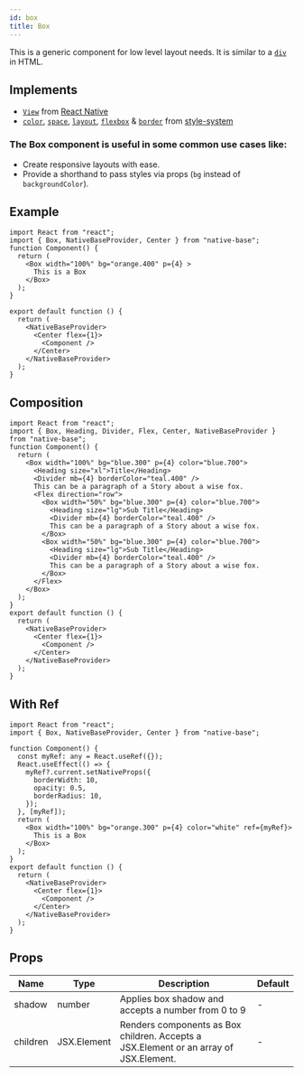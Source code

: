 ```yaml
---
id: box
title: Box
---
```


This is a generic component for low level layout needs. It is similar to a [`div`](https://developer.mozilla.org/en-US/docs/Web/HTML/Element/div) in HTML.

## Implements

- [`View`](https://reactnative.dev/docs/view) from [React Native](https://reactnative.dev)
- [`color`](https://styled-system.com/api/#color), [`space`](https://styled-system.com/api/#space), [`layout`](https://styled-system.com/api/#layout), [`flexbox`](https://styled-system.com/api/#flexbox) & [`border`](https://styled-system.com/api/#border) from [style-system](https://styled-system.com)

### The Box component is useful in some common use cases like:

- Create responsive layouts with ease.
- Provide a shorthand to pass styles via props (`bg` instead of `backgroundColor`).

## Example

```SnackPlayer name=Box%20Example
import React from "react";
import { Box, NativeBaseProvider, Center } from "native-base";
function Component() {
  return (
    <Box width="100%" bg="orange.400" p={4} >
      This is a Box
    </Box>
  );
}

export default function () {
  return (
    <NativeBaseProvider>
      <Center flex={1}>
        <Component />
      </Center>
    </NativeBaseProvider>
  );
}
```

## Composition

```SnackPlayer name=Box%20Composition
import React from "react";
import { Box, Heading, Divider, Flex, Center, NativeBaseProvider } from "native-base";
function Component() {
  return (
    <Box width="100%" bg="blue.300" p={4} color="blue.700">
      <Heading size="xl">Title</Heading>
      <Divider mb={4} borderColor="teal.400" />
      This can be a paragraph of a Story about a wise fox.
      <Flex direction="row">
        <Box width="50%" bg="blue.300" p={4} color="blue.700">
          <Heading size="lg">Sub Title</Heading>
          <Divider mb={4} borderColor="teal.400" />
          This can be a paragraph of a Story about a wise fox.
        </Box>
        <Box width="50%" bg="blue.300" p={4} color="blue.700">
          <Heading size="lg">Sub Title</Heading>
          <Divider mb={4} borderColor="teal.400" />
          This can be a paragraph of a Story about a wise fox.
        </Box>
      </Flex>
    </Box>
  );
}
export default function () {
  return (
    <NativeBaseProvider>
      <Center flex={1}>
        <Component />
      </Center>
    </NativeBaseProvider>
  );
}
```

## With Ref

```SnackPlayer name=Box%20Example(With ref)
import React from "react";
import { Box, NativeBaseProvider, Center } from "native-base";

function Component() {
  const myRef: any = React.useRef({});
  React.useEffect(() => {
    myRef?.current.setNativeProps({
      borderWidth: 10,
      opacity: 0.5,
      borderRadius: 10,
    });
  }, [myRef]);
  return (
    <Box width="100%" bg="orange.300" p={4} color="white" ref={myRef}>
      This is a Box
    </Box>
  );
}
export default function () {
  return (
    <NativeBaseProvider>
      <Center flex={1}>
        <Component />
      </Center>
    </NativeBaseProvider>
  );
}
```

## Props

| Name     | Type        | Description                                                                           | Default |
| -------- | ----------- | ------------------------------------------------------------------------------------- | ------- |
| shadow   | number      | Applies box shadow and accepts a number from 0 to 9                                   | -       |
| children | JSX.Element | Renders components as Box children. Accepts a JSX.Element or an array of JSX.Element. | -       |
